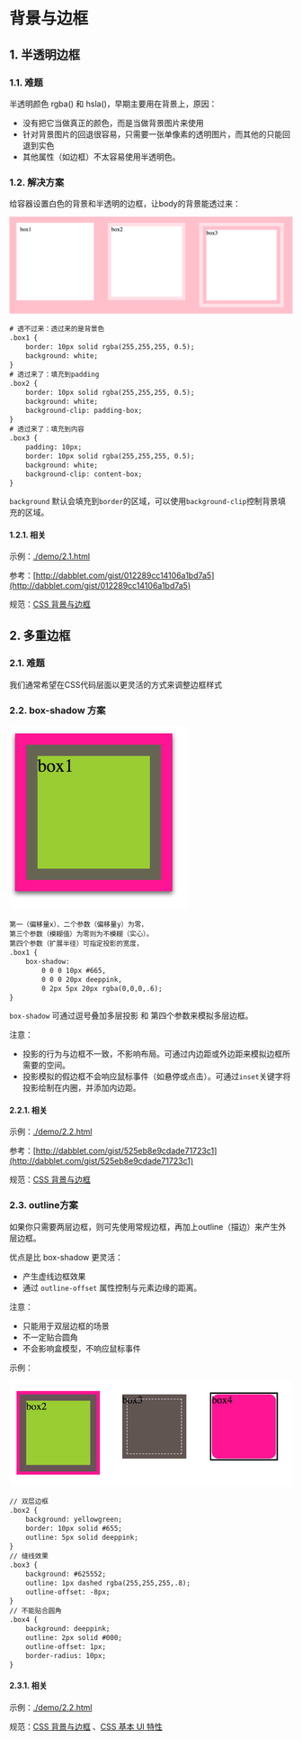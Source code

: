  # 背景与边框

## 1. 半透明边框

### 1.1. 难题

半透明颜色 rgba() 和 hsla()，早期主要用在背景上，原因：
* 没有把它当做真正的颜色，而是当做背景图片来使用
* 针对背景图片的回退很容易，只需要一张单像素的透明图片，而其他的只能回退到实色
* 其他属性（如边框）不太容易使用半透明色。

### 1.2. 解决方案

给容器设置白色的背景和半透明的边框，让body的背景能透过来：

![./images/1.1.png](./images/1.1.png)

    # 透不过来：透过来的是背景色
    .box1 {
        border: 10px solid rgba(255,255,255, 0.5);
        background: white;
    }
    # 透过来了：填充到padding
    .box2 {
        border: 10px solid rgba(255,255,255, 0.5);
        background: white;
        background-clip: padding-box;
    }
    # 透过来了：填充到内容
    .box3 {
        padding: 10px;
        border: 10px solid rgba(255,255,255, 0.5);
        background: white;
        background-clip: content-box;
    }

`background` 默认会填充到`border`的区域，可以使用`background-clip`控制背景填充的区域。

#### 1.2.1. 相关

示例：[./demo/2.1.html](./demo/2.1.html)

参考：[http://dabblet.com/gist/012289cc14106a1bd7a5](http://dabblet.com/gist/012289cc14106a1bd7a5)

规范：[CSS 背景与边框](http://w3.org/TR/css-backgrounds)

## 2. 多重边框

### 2.1. 难题

我们通常希望在CSS代码层面以更灵活的方式来调整边框样式

### 2.2. box-shadow 方案

![./images/1.2.1.png](./images/1.2.1.png)

    第一（偏移量x）、二个参数（偏移量y）为零，
    第三个参数（模糊值）为零则为不模糊（实心）。
    第四个参数（扩展半径）可指定投影的宽度，
    .box1 {
        box-shadow: 
            0 0 0 10px #665,
            0 0 0 20px deeppink,
            0 2px 5px 20px rgba(0,0,0,.6);
    }

`box-shadow` 可通过逗号叠加多层投影 和 第四个参数来模拟多层边框。

注意：
* 投影的行为与边框不一致，不影响布局。可通过内边距或外边距来模拟边框所需要的空间。
* 投影模拟的假边框不会响应鼠标事件（如悬停或点击）。可通过`inset`关键字将投影绘制在内圈，并添加内边距。

#### 2.2.1. 相关

示例：[./demo/2.2.html](./demo/2.2.html)

参考：[http://dabblet.com/gist/525eb8e9cdade71723c1](http://dabblet.com/gist/525eb8e9cdade71723c1)

规范：[CSS 背景与边框](http://w3.org/TR/css-backgrounds)

### 2.3. outline方案


如果你只需要两层边框，则可先使用常规边框，再加上outline（描边）来产生外层边框。

优点是比 box-shadow 更灵活：
* 产生虚线边框效果
* 通过 `outline-offset` 属性控制与元素边缘的距离。

注意：
* 只能用于双层边框的场景
* 不一定贴合圆角
* 不会影响盒模型，不响应鼠标事件

示例：

![./images/1.2.2.png](./images/1.2.2.png)

    // 双层边框
    .box2 {
        background: yellowgreen;
        border: 10px solid #655;
        outline: 5px solid deeppink;
    }
    // 缝线效果
    .box3 {
        background: #625552;
        outline: 1px dashed rgba(255,255,255,.8);
        outline-offset: -8px;
    }
    // 不能贴合圆角
    .box4 {
        background: deeppink;
        outline: 2px solid #000;
        outline-offset: 1px;
        border-radius: 10px;
    }


#### 2.3.1. 相关

示例：[./demo/2.2.html](./demo/2.2.html)

规范：[CSS 背景与边框](http://w3.org/TR/css-backgrounds) 、[CSS 基本 UI 特性](http://w3.org/TR/css3-ui)